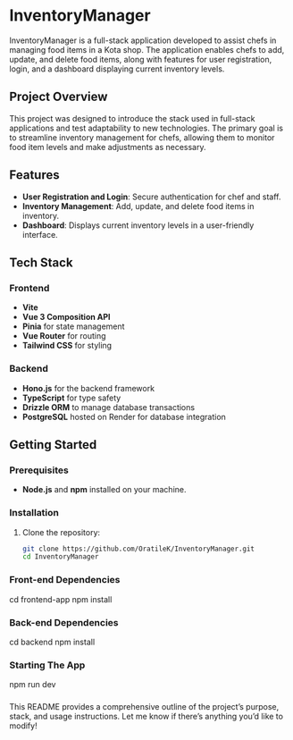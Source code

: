# InventoryManager

InventoryManager is a full-stack application developed to assist chefs in managing food items in a Kota shop. The application enables chefs to add, update, and delete food items, along with features for user registration, login, and a dashboard displaying current inventory levels.

## Project Overview

This project was designed to introduce the stack used in full-stack applications and test adaptability to new technologies. The primary goal is to streamline inventory management for chefs, allowing them to monitor food item levels and make adjustments as necessary.

## Features

- **User Registration and Login**: Secure authentication for chef and staff.
- **Inventory Management**: Add, update, and delete food items in inventory.
- **Dashboard**: Displays current inventory levels in a user-friendly interface.

## Tech Stack

### Frontend
- **Vite**
- **Vue 3 Composition API**
- **Pinia** for state management
- **Vue Router** for routing
- **Tailwind CSS** for styling

### Backend
- **Hono.js** for the backend framework
- **TypeScript** for type safety
- **Drizzle ORM** to manage database transactions
- **PostgreSQL** hosted on Render for database integration

## Getting Started

### Prerequisites

- **Node.js** and **npm** installed on your machine.

### Installation

1. Clone the repository:
   ```bash
   git clone https://github.com/OratileK/InventoryManager.git
   cd InventoryManager

### Front-end Dependencies
cd frontend-app
npm install

### Back-end Dependencies
cd backend
npm install

### Starting The App
npm run dev

### 
This README provides a comprehensive outline of the project’s purpose, stack, and usage instructions. Let me know if there’s anything you’d like to modify!


